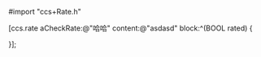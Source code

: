 #import "ccs+Rate.h"

[ccs.rate aCheckRate:@"哈哈" content:@"asdasd" block:^(BOOL rated) {
        
}];